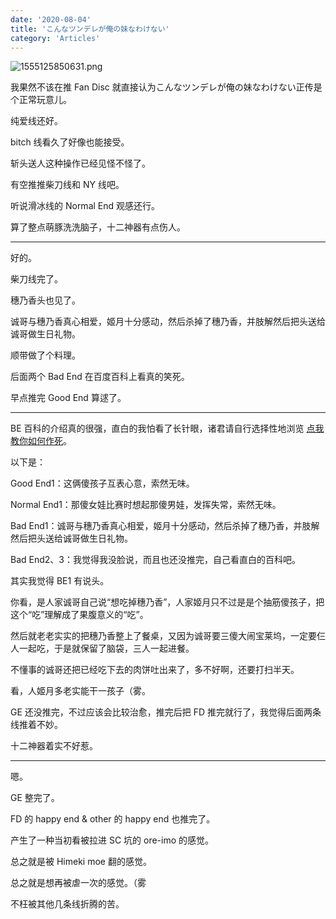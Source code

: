 ```yaml
---
date: '2020-08-04'
title: 'こんなツンデレが俺の妹なわけない'
category: 'Articles'
---
```


![1555125850631.png](https://i.loli.net/2020/08/22/dJg9rfwZ7xtMEjW.png)

我果然不该在推 Fan Disc 就直接认为こんなツンデレが俺の妹なわけない正传是个正常玩意儿。

纯爱线还好。

bitch 线看久了好像也能接受。

斩头送人这种操作已经见怪不怪了。

有空推推柴刀线和 NY 线吧。

听说滑冰线的 Normal End 观感还行。

算了整点萌豚洗洗脑子，十二神器有点伤人。

-------

好的。

柴刀线完了。

穗乃香头也见了。

诚哥与穗乃香真心相爱，姬月十分感动，然后杀掉了穗乃香，并肢解然后把头送给诚哥做生日礼物。

顺带做了个料理。

后面两个 Bad End 在百度百科上看真的笑死。

早点推完 Good End 算逑了。

-------

BE 百科的介绍真的很强，直白的我怕看了长针眼，诸君请自行选择性地浏览 [点我教你如何作死](https://baike.baidu.com/item/%E4%B8%80%E4%B9%8B%E6%BF%91%E5%A7%AC%E6%9C%88)。

以下是：

Good End1：这俩傻孩子互表心意，索然无味。

Normal End1：那傻女娃比赛时想起那傻男娃，发挥失常，索然无味。

Bad End1：诚哥与穗乃香真心相爱，姬月十分感动，然后杀掉了穗乃香，并肢解然后把头送给诚哥做生日礼物。

Bad End2、3：我觉得我没脸说，而且也还没推完，自己看直白的百科吧。

其实我觉得 BE1 有说头。

你看，是人家诚哥自己说“想吃掉穗乃香”，人家姬月只不过是是个抽筋傻孩子，把这个“吃”理解成了果腹意义的“吃”。

然后就老老实实的把穗乃香整上了餐桌，又因为诚哥要三傻大闹宝莱坞，一定要仨人一起吃，于是就保留了脑袋，三人一起进餐。

不懂事的诚哥还把已经吃下去的肉饼吐出来了，多不好啊，还要打扫半天。

看，人姬月多老实能干一孩子（雾。

GE 还没推完，不过应该会比较治愈，推完后把 FD 推完就行了，我觉得后面两条线推着不妙。

十二神器着实不好惹。

-----

嗯。

GE 整完了。

FD 的 happy end & other 的 happy end 也推完了。

产生了一种当初看被拉进 SC 坑的 ore-imo 的感觉。

总之就是被 Himeki moe 翻的感觉。

总之就是想再被虐一次的感觉。（雾

不枉被其他几条线折腾的苦。